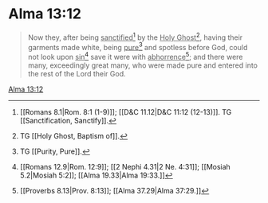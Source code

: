 # Alma 13:12

> Now they, after being <u>sanctified</u>[^a] by the <u>Holy Ghost</u>[^b], having their garments made white, being <u>pure</u>[^c] and spotless before God, could not look upon <u>sin</u>[^d] save it were with <u>abhorrence</u>[^e]; and there were many, exceedingly great many, who were made pure and entered into the rest of the Lord their God.

[Alma 13:12](https://www.churchofjesuschrist.org/study/scriptures/bofm/alma/13?lang=eng&id=p12#p12)


[^a]: [[Romans 8.1|Rom. 8:1 (1-9)]]; [[D&C 11.12|D&C 11:12 (12-13)]]. TG [[Sanctification, Sanctify]].
[^b]: TG [[Holy Ghost, Baptism of]].
[^c]: TG [[Purity, Pure]].
[^d]: [[Romans 12.9|Rom. 12:9]]; [[2 Nephi 4.31|2 Ne. 4:31]]; [[Mosiah 5.2|Mosiah 5:2]]; [[Alma 19.33|Alma 19:33.]]
[^e]: [[Proverbs 8.13|Prov. 8:13]]; [[Alma 37.29|Alma 37:29.]]

